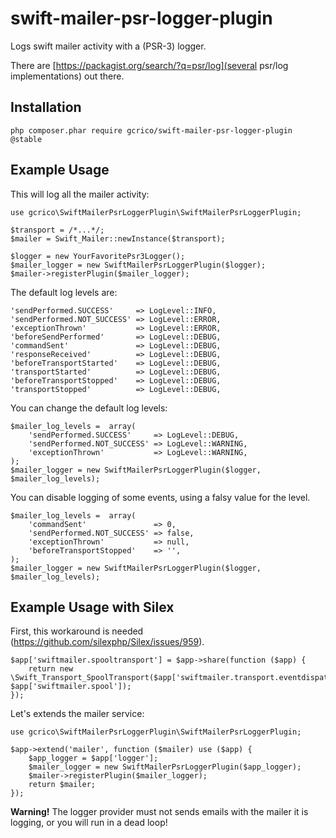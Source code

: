 swift-mailer-psr-logger-plugin
==============================

Logs swift mailer activity with a (PSR-3) logger.

There are [https://packagist.org/search/?q=psr/log](several psr/log implementations) out there.



## Installation

    php composer.phar require gcrico/swift-mailer-psr-logger-plugin @stable


## Example Usage

This will log all the mailer activity:

    use gcrico\SwiftMailerPsrLoggerPlugin\SwiftMailerPsrLoggerPlugin;

    $transport = /*...*/;
    $mailer = Swift_Mailer::newInstance($transport);

    $logger = new YourFavoritePsr3Logger();
    $mailer_logger = new SwiftMailerPsrLoggerPlugin($logger);
    $mailer->registerPlugin($mailer_logger);


The default log levels are:

    'sendPerformed.SUCCESS'     => LogLevel::INFO,
    'sendPerformed.NOT_SUCCESS' => LogLevel::ERROR,
    'exceptionThrown'           => LogLevel::ERROR,
    'beforeSendPerformed'       => LogLevel::DEBUG,
    'commandSent'               => LogLevel::DEBUG,
    'responseReceived'          => LogLevel::DEBUG,
    'beforeTransportStarted'    => LogLevel::DEBUG,
    'transportStarted'          => LogLevel::DEBUG,
    'beforeTransportStopped'    => LogLevel::DEBUG,
    'transportStopped'          => LogLevel::DEBUG,


You can change the default log levels:

    $mailer_log_levels =  array(
        'sendPerformed.SUCCESS'     => LogLevel::DEBUG,
        'sendPerformed.NOT_SUCCESS' => LogLevel::WARNING,
        'exceptionThrown'           => LogLevel::WARNING,
    );
    $mailer_logger = new SwiftMailerPsrLoggerPlugin($logger, $mailer_log_levels);


You can disable logging of some events, using a falsy value for the level.

    $mailer_log_levels =  array(
        'commandSent'               => 0,
        'sendPerformed.NOT_SUCCESS' => false,
        'exceptionThrown'           => null,
        'beforeTransportStopped'    => '',
    );
    $mailer_logger = new SwiftMailerPsrLoggerPlugin($logger, $mailer_log_levels);


## Example Usage with Silex

First, this workaround is needed (https://github.com/silexphp/Silex/issues/959).

    $app['swiftmailer.spooltransport'] = $app->share(function ($app) {
        return new \Swift_Transport_SpoolTransport($app['swiftmailer.transport.eventdispatcher'], $app['swiftmailer.spool']);
    });


Let's extends the mailer service:

    use gcrico\SwiftMailerPsrLoggerPlugin\SwiftMailerPsrLoggerPlugin;

    $app->extend('mailer', function ($mailer) use ($app) {
        $app_logger = $app['logger'];
        $mailer_logger = new SwiftMailerPsrLoggerPlugin($app_logger);
        $mailer->registerPlugin($mailer_logger);
        return $mailer;
    });


**Warning!** The logger provider must not sends emails with the mailer it is logging, or you will run in a dead loop!



